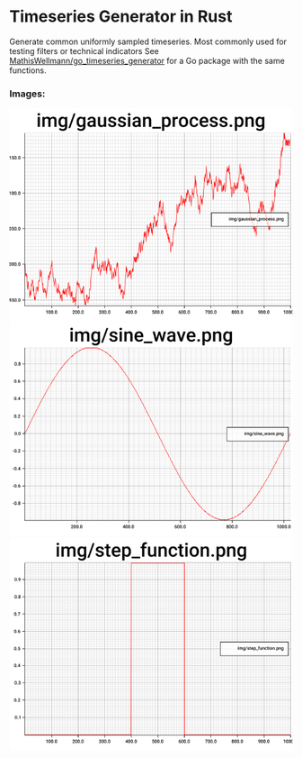 # Timeseries Generator in Rust
Generate common uniformly sampled timeseries.
Most commonly used for testing filters or technical indicators
See [MathisWellmann/go_timeseries_generator](https://github.com/MathisWellmann/go_timeseries_generator) for a Go package with the same functions.

### Images:

![gaussian_process](img/gaussian_process.png)
![sine_wave](img/sine_wave.png)
![step_function](img/step_function.png)
